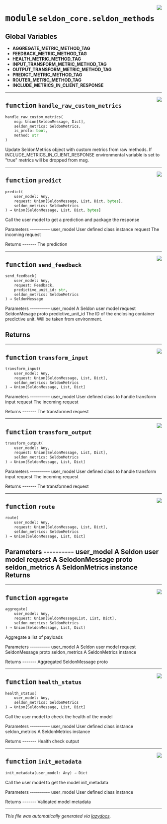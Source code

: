 <!-- markdownlint-disable -->

<a href="../seldon_core/seldon_methods#L0"><img align="right" style="float:right;" src="https://img.shields.io/badge/-source-cccccc?style=flat-square"></a>

# <kbd>module</kbd> `seldon_core.seldon_methods`




**Global Variables**
---------------
- **AGGREGATE_METRIC_METHOD_TAG**
- **FEEDBACK_METRIC_METHOD_TAG**
- **HEALTH_METRIC_METHOD_TAG**
- **INPUT_TRANSFORM_METRIC_METHOD_TAG**
- **OUTPUT_TRANSFORM_METRIC_METHOD_TAG**
- **PREDICT_METRIC_METHOD_TAG**
- **ROUTER_METRIC_METHOD_TAG**
- **INCLUDE_METRICS_IN_CLIENT_RESPONSE**

---

<a href="../seldon_core/seldon_methods/handle_raw_custom_metrics#L49"><img align="right" style="float:right;" src="https://img.shields.io/badge/-source-cccccc?style=flat-square"></a>

## <kbd>function</kbd> `handle_raw_custom_metrics`

```python
handle_raw_custom_metrics(
    msg: Union[SeldonMessage, Dict],
    seldon_metrics: SeldonMetrics,
    is_proto: bool,
    method: str
)
```

Update SeldonMetrics object with custom metrics from raw methods. If INCLUDE_METRICS_IN_CLIENT_RESPONSE environmental variable is set to "true" metrics will be dropped from msg. 


---

<a href="../seldon_core/seldon_methods/predict#L72"><img align="right" style="float:right;" src="https://img.shields.io/badge/-source-cccccc?style=flat-square"></a>

## <kbd>function</kbd> `predict`

```python
predict(
    user_model: Any,
    request: Union[SeldonMessage, List, Dict, bytes],
    seldon_metrics: SeldonMetrics
) → Union[SeldonMessage, List, Dict, bytes]
```

Call the user model to get a prediction and package the response 

Parameters 
---------- user_model  User defined class instance request  The incoming request 

Returns 
-------  The prediction 


---

<a href="../seldon_core/seldon_methods/send_feedback#L161"><img align="right" style="float:right;" src="https://img.shields.io/badge/-source-cccccc?style=flat-square"></a>

## <kbd>function</kbd> `send_feedback`

```python
send_feedback(
    user_model: Any,
    request: Feedback,
    predictive_unit_id: str,
    seldon_metrics: SeldonMetrics
) → SeldonMessage
```

Parameters 
---------- user_model  A Seldon user model request  SeldonMesage proto predictive_unit_id  The ID of the enclosing container predictive unit. Will be taken from environment. 

Returns 
------- 


---

<a href="../seldon_core/seldon_methods/transform_input#L234"><img align="right" style="float:right;" src="https://img.shields.io/badge/-source-cccccc?style=flat-square"></a>

## <kbd>function</kbd> `transform_input`

```python
transform_input(
    user_model: Any,
    request: Union[SeldonMessage, List, Dict],
    seldon_metrics: SeldonMetrics
) → Union[SeldonMessage, List, Dict]
```

Parameters 
---------- user_model  User defined class to handle transform input request  The incoming request 

Returns 
-------  The transformed request 


---

<a href="../seldon_core/seldon_methods/transform_output#L328"><img align="right" style="float:right;" src="https://img.shields.io/badge/-source-cccccc?style=flat-square"></a>

## <kbd>function</kbd> `transform_output`

```python
transform_output(
    user_model: Any,
    request: Union[SeldonMessage, List, Dict],
    seldon_metrics: SeldonMetrics
) → Union[SeldonMessage, List, Dict]
```

Parameters 
---------- user_model  User defined class to handle transform input request  The incoming request 

Returns 
-------  The transformed request 


---

<a href="../seldon_core/seldon_methods/route#L422"><img align="right" style="float:right;" src="https://img.shields.io/badge/-source-cccccc?style=flat-square"></a>

## <kbd>function</kbd> `route`

```python
route(
    user_model: Any,
    request: Union[SeldonMessage, List, Dict],
    seldon_metrics: SeldonMetrics
) → Union[SeldonMessage, List, Dict]
```

Parameters 
---------- user_model  A Seldon user model request  A SelodonMessage proto seldon_metrics  A SeldonMetrics instance Returns 
------- 


---

<a href="../seldon_core/seldon_methods/aggregate#L513"><img align="right" style="float:right;" src="https://img.shields.io/badge/-source-cccccc?style=flat-square"></a>

## <kbd>function</kbd> `aggregate`

```python
aggregate(
    user_model: Any,
    request: Union[SeldonMessageList, List, Dict],
    seldon_metrics: SeldonMetrics
) → Union[SeldonMessage, List, Dict]
```

Aggregate a list of payloads 

Parameters 
---------- user_model  A Seldon user model request  SeldonMessage proto seldon_metrics  A SeldonMetrics instance 

Returns 
-------  Aggregated SeldonMessage proto 


---

<a href="../seldon_core/seldon_methods/health_status#L644"><img align="right" style="float:right;" src="https://img.shields.io/badge/-source-cccccc?style=flat-square"></a>

## <kbd>function</kbd> `health_status`

```python
health_status(
    user_model: Any,
    seldon_metrics: SeldonMetrics
) → Union[SeldonMessage, List, Dict]
```

Call the user model to check the health of the model 

Parameters 
---------- user_model  User defined class instance seldon_metrics  A SeldonMetrics instance 

Returns 
-------  Health check output 


---

<a href="../seldon_core/seldon_methods/init_metadata#L678"><img align="right" style="float:right;" src="https://img.shields.io/badge/-source-cccccc?style=flat-square"></a>

## <kbd>function</kbd> `init_metadata`

```python
init_metadata(user_model: Any) → Dict
```

Call the user model to get the model init_metadata 

Parameters 
---------- user_model  User defined class instance 

Returns 
-------  Validated model metadata 




---

_This file was automatically generated via [lazydocs](https://github.com/ml-tooling/lazydocs)._
